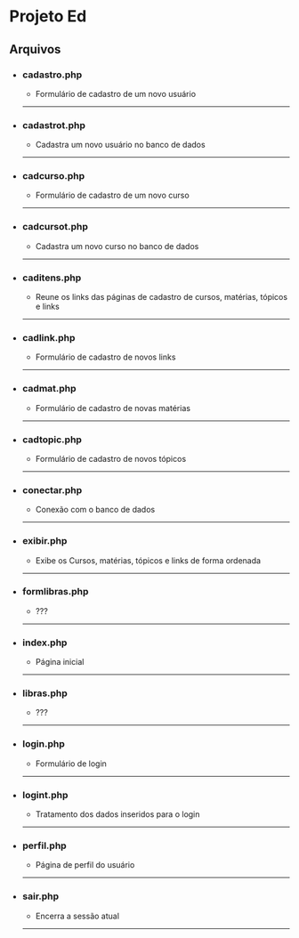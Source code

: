 # Projeto Ed
<h2>Arquivos</h2>
<ul type="disc">
	<h3><li>cadastro.php</li></h3>
	<ul>
		<li>Formulário de cadastro de um novo usuário</li>
	</ul><hr/>
	<h3><li>cadastrot.php</li></h3>
	<ul>
		<li>Cadastra um novo usuário no banco de dados</li>
	</ul><hr/>
	<h3><li>cadcurso.php</li></h3>
	<ul>
		<li>Formulário de cadastro de um novo curso</li>
	</ul><hr/>
	<h3><li>cadcursot.php</li></h3>
	<ul>
		<li>Cadastra um novo curso no banco de dados</li>
	</ul><hr/>
	<h3><li>caditens.php</li></h3>
	<ul>
		<li>Reune os links das páginas de cadastro de cursos, matérias, tópicos e links</li>
	</ul><hr/>
	<h3><li>cadlink.php</li></h3>
	<ul>
		<li>Formulário de cadastro de novos links</li>
	</ul><hr/>
	<h3><li>cadmat.php</li></h3>
	<ul>
		<li>Formulário de cadastro de novas matérias</li>
	</ul><hr/>
	<h3><li>cadtopic.php</li></h3>
	<ul>
		<li>Formulário de cadastro de novos tópicos</li>
	</ul><hr/>
	<h3><li>conectar.php</li></h3>
	<ul>
		<li>Conexão com o banco de dados</li>
	</ul><hr/>
	<h3><li>exibir.php</li></h3>
	<ul>
		<li>Exibe os Cursos, matérias, tópicos e links de forma ordenada</li>
	</ul><hr/>
	<h3><li>formlibras.php</li></h3>
	<ul>
		<li>???</li>
	</ul><hr/>
	<h3><li>index.php</li></h3>
	<ul>
		<li>Página inicial</li>
	</ul><hr/>
	<h3><li>libras.php</li></h3>
	<ul>
		<li>???</li>
	</ul><hr/>
	<h3><li>login.php</li></h3>
	<ul>
		<li>Formulário de login</li>
	</ul><hr/>
	<h3><li>logint.php</li></h3>
	<ul>
		<li>Tratamento dos dados inseridos para o login</li>
	</ul><hr/>
	<h3><li>perfil.php</li></h3>
	<ul>
		<li>Página de perfil do usuário</li>
	</ul><hr/>
	<h3><li>sair.php</li></h3>
	<ul>
		<li>Encerra a sessão atual</li>
	</ul><hr/>
	
</ul>
